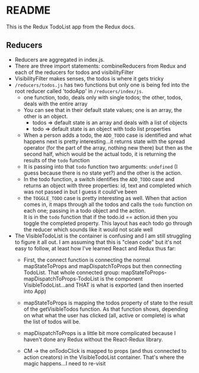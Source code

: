 # README

This is the Redux TodoList app from the Redux docs.

## Reducers
- Reducers are aggregated in index.js.
- There are three import statements: combineReducers from Redux and each of the reducers
for todos and visibilityFilter
- VisibilityFilter makes senses, the todos is where it gets tricky
- `/reducers/todos.js` has two functions but only one is being fed into the root reducer called
'todoApp' in `/reducers/index/js`.
  - one function, todo, deals only with single todos; the other, todos, deals with the entire array
  - You can see that in their default state values; one is an array, the other is an object.  
    - todos =>  default state is an array and deals with a list of objects
    - todo => default state is an object with todo list properties
  - When a person adds a todo, the `ADD_TODO` case is identified and what happens next is pretty
  interesting...it returns state with the spread operator (for the part of the array, nothing
  new there) but then as the second half, which would be the actual todo, it is returning the 
  results of the `todo` function
  - It is passing into that `todo` function two arguments: `undefined` (I guess because there is
  no state yet?) and the other is the action.
  - In the todo function, a switch identifies the `ADD_TODO` case and returns an object with three
  properties: id, text and completed which was not passed in but I guess it could've been
  - the `TOGGLE_TODO` case is pretty interesting as well.  When that action comes in, it maps through
  all the todos and calls the `todo` function on each one; passing in a todo object and the action.  
  It is in the `todo` function that if the todo.id == action.id then you toggle the completed property.
  This layout has each todo go through the reducer which sounds like it would not scale well
- The VisibleTodoList is the container is confusing and I am still struggling to figure it all out.  I 
am assuming that this is "clean code" but it's not easy to follow, at least how I've learned React and
Redux thus far:
  - First, the connect function is connecting the normal mapStateToProps and mapDispatchToProps but then
  connecting TodoList.  That whole connected group: mapStateToProps-mapDispatchToProps-TodoList is the
  component VisibleTodoList...and THAT is what is exported (and then inserted into App)
  - mapStateToProps is mapping the todos property of state to the result of the getVisibleTodos function.
  As that function shows, depending on what what the user has clicked (all, active or complete) is what
  the list of todos will be. 
  - mapDispatchToProps is a little bit more complicated because I haven't done any Redux without the
  React-Redux library.


  - CM -> the onTodoClick is mapped to props (and thus connected to action creators) in the VisibleTodoList
  container.  That's where the magic happens...I need to re-visit

